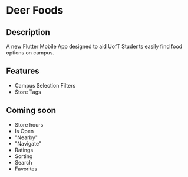 # Deer Foods
## Description
A new Flutter Mobile App designed to aid UofT Students easily find food options on campus.

## Features
- Campus Selection Filters
- Store Tags
## Coming soon
- Store hours
- Is Open
- "Nearby"
- "Navigate"
- Ratings
- Sorting
- Search
- Favorites 
<!--
## Features
### Campus Selection
### Filters
Filtering options by "open", 

-->

